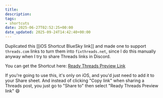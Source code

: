 ```yaml
---
title: 
description: 
tags: 
- shortcuts
date: 2025-06-27T02:52:25+00:00
date_updated: 2025-09-24T14:42:40+00:00
---
```


Duplicated this [[iOS Shortcut BlueSky link]] and made one to support `threads.com` links to turn them into `fixthreads.net`, since I do this manually anyway when I try to share Threads links in Discord.

You can get the Shortcut here: [Ready Threads Preview Link](https://www.icloud.com/shortcuts/3853dd1e2f9a4076b19cdea85d612108)

If you're going to use this, it's only on iOS, and you'd just need to add it to your Share sheet. And instead of clicking "Copy link" when sharing a Threads post, you just go to "Share to" then select "Ready Threads Preview link" 😄
